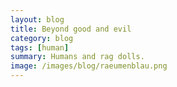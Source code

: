 ```yaml
---
layout: blog
title: Beyond good and evil
category: blog
tags: [human]  
summary: Humans and rag dolls.
image: /images/blog/raeumenblau.png
---
```

